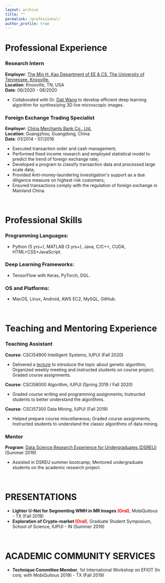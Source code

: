 ```yaml
---
layout: archive
title: ""
permalink: /professional/
author_profile: true
---
```


# Professional Experience

### Research Intern
<b>Employer</b>: [The Min H. Kao Department of EE & CS, The University of Tennessee, Knoxville.](https://www.eecs.utk.edu/) <br>
<b>Location</b>: Knoxville, TN, USA <br>
<b>Date</b>: 06/2020 - 08/2020 <br>
* Collaborated with Dr. [Dali Wang](https://www.ornl.gov/staff-profile/dali-wang) to develop efficient deep learning algorithm for synthesizing 3D live microscopic images.

### Foreign Exchange Trading Specialist
<b>Employer</b>: [China Merchants Bank Co., Ltd.](http://english.cmbchina.com/) <br>
<b>Location</b>: Guangzhou, Guangdong, China <br>
<b>Date</b>: 01/2014 - 07/2016 <br>
* Executed transaction order and cash management;
* Performed fixed income research and employed statistical model to predict the trend of foreign exchange rate;
* Developed a program to classify transaction data and processed large scale data;
* Provided Anti-money-laundering investigation's support as a due diligence measure on highest risk customers;
* Ensured transactions comply with the regulation of foreign exchange in Mainland China.

<br>

# Professional Skills

### Programming Languages:
* Python (5 yrs+), MATLAB (3 yrs+), Java, C/C++, CUDA, HTML+CSS+JavaScript.

### Deep Learning Frameworks: 
* TensorFlow with Keras, PyTorch, DGL.

### OS and Platforms: 
* MacOS, Linux, Android, AWS EC2, MySQL, GitHub.

<br>

# Teaching and Mentoring Experience

### Teaching Assistant
<b>Course</b>: CSCI54900 Intelligent Systems, IUPUI (Fall 2020) <br>
* Delivered a [lecture](https://www.youtube.com/watch?v=mlJIh8cWHQs) to introduce the topic about genetic algorithm; Organized weekly meeting and instructed students on course project; Graded course assignments. <br>

<b>Course</b>: CSCI58000 Algorithm, IUPUI (Spring 2019 / Fall 2020) <br>
* Graded course writing and programming assignments; Instructed students to better understand the algorithms. <br>

<b>Course</b>: CSCI57300 Data Mining, IUPUI (Fall 2019) <br>
* Helped prepare course miscellaneous; Graded course assignments; Instructed students to understand the classic algorithms of data mining. <br>

### Mentor
<b>Program</b>: [Data Science Research Experience for Undergraduates (DSREU)](https://seiri.iupui.edu/externalawards/reudatascience.html) (Summer 2019) <br>
* Assisted in DSREU summer bootcamp; Mentored undergraduate students on the academic research project. <br>

<br>

# PRESENTATIONS

* <b>Lighter U-Net for Segmenting WMH in MR Images <span style="color:red">(Oral)</span></b>, MobiQuitous - TX (Fall 2019) <br>
* <b>Exploration of Crypto-market <span style="color:red">(Oral)</span></b>, Graduate Student Symposium, School of Science, IUPUI - IN (Summer 2019) <br>

<br>

# ACADEMIC COMMUNITY SERVICES

* <b>Technique Committee Member</b>, 1st International Workshop on EFIOT (In conj. with MobiQuitous 2019) - TX (Fall 2019) <br>
